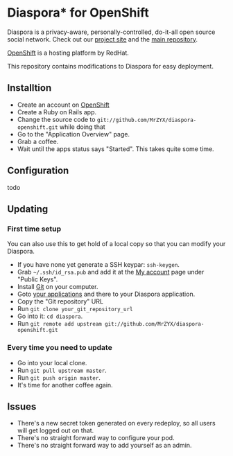 # Diaspora* for OpenShift

Diaspora is a privacy-aware, personally-controlled, do-it-all open source social network. Check out our [project site](http://diasporaproject.org) and the [main repository](https://github.com/diaspora/diaspora).

[OpenShift](https://openshift.redhat.com/app/) is a hosting platform by RedHat.

This repository contains modifications to Diaspora for easy deployment.

## Installtion

- Create an account on [OpenShift](https://openshift.redhat.com/app/])
- Create a Ruby on Rails app.
- Change the source code to `git://github.com/MrZYX/diaspora-openshift.git` while doing that
- Go to the "Application Overview" page.
- Grab a coffee.
- Wait until the apps status  says "Started". This takes quite some time.

## Configuration
todo


## Updating

### First time setup

You can also use this to get hold of a local copy so that you can modify your Diaspora.

- If you have none yet generate a SSH keypar: `ssh-keygen`.
- Grab `~/.ssh/id_rsa.pub` and add it at the [My account](https://openshift.redhat.com/app/account) page under "Public Keys".
- Install [Git](http://git-scm.org) on your computer.
- Goto [your applications](https://openshift.redhat.com/app/console/applications) and there to your Diaspora application.
- Copy the "Git repository" URL
- Run `git clone your_git_repository_url`
- Go into it: `cd diaspora`.
- Run `git remote add upstream git://github.com/MrZYX/diaspora-openshift.git`

###  Every time you need to update

- Go into your local clone.
- Run `git pull upstream master`.
- Run `git push origin master`.
- It's time for another coffee again.

## Issues

- There's a new secret token generated on every redeploy, so all users will get logged out on that.
- There's no straight forward way to configure your pod.
- There's no straight forward way to add yourself as an admin.
